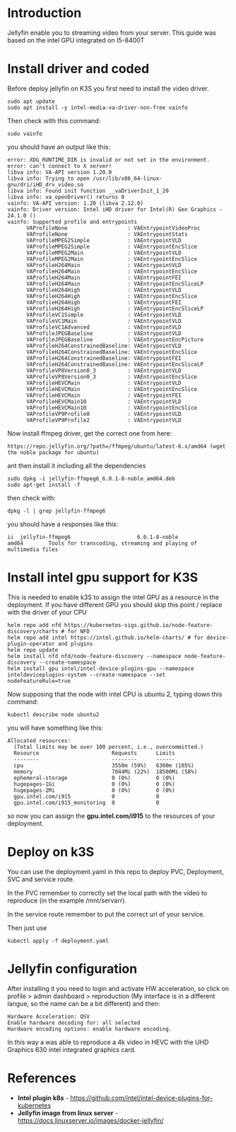 # Introduction
Jellyfin enable you to streaming video from your server. This guide was based on the intel GPU integrated on I5-8400T

# Install driver and coded

Before deploy jellyfin on K3S you first need to install the video driver.
```
sudo apt update
sudo apt install -y intel-media-va-driver-non-free vainfo
```

Then check with this command:
```
sudo vainfo
```

you should have an output like this:

```
error: XDG_RUNTIME_DIR is invalid or not set in the environment.
error: can't connect to X server!
libva info: VA-API version 1.20.0
libva info: Trying to open /usr/lib/x86_64-linux-gnu/dri/iHD_drv_video.so
libva info: Found init function __vaDriverInit_1_20
libva info: va_openDriver() returns 0
vainfo: VA-API version: 1.20 (libva 2.12.0)
vainfo: Driver version: Intel iHD driver for Intel(R) Gen Graphics - 24.1.0 ()
vainfo: Supported profile and entrypoints
      VAProfileNone                   : VAEntrypointVideoProc
      VAProfileNone                   : VAEntrypointStats
      VAProfileMPEG2Simple            : VAEntrypointVLD
      VAProfileMPEG2Simple            : VAEntrypointEncSlice
      VAProfileMPEG2Main              : VAEntrypointVLD
      VAProfileMPEG2Main              : VAEntrypointEncSlice
      VAProfileH264Main               : VAEntrypointVLD
      VAProfileH264Main               : VAEntrypointEncSlice
      VAProfileH264Main               : VAEntrypointFEI
      VAProfileH264Main               : VAEntrypointEncSliceLP
      VAProfileH264High               : VAEntrypointVLD
      VAProfileH264High               : VAEntrypointEncSlice
      VAProfileH264High               : VAEntrypointFEI
      VAProfileH264High               : VAEntrypointEncSliceLP
      VAProfileVC1Simple              : VAEntrypointVLD
      VAProfileVC1Main                : VAEntrypointVLD
      VAProfileVC1Advanced            : VAEntrypointVLD
      VAProfileJPEGBaseline           : VAEntrypointVLD
      VAProfileJPEGBaseline           : VAEntrypointEncPicture
      VAProfileH264ConstrainedBaseline: VAEntrypointVLD
      VAProfileH264ConstrainedBaseline: VAEntrypointEncSlice
      VAProfileH264ConstrainedBaseline: VAEntrypointFEI
      VAProfileH264ConstrainedBaseline: VAEntrypointEncSliceLP
      VAProfileVP8Version0_3          : VAEntrypointVLD
      VAProfileVP8Version0_3          : VAEntrypointEncSlice
      VAProfileHEVCMain               : VAEntrypointVLD
      VAProfileHEVCMain               : VAEntrypointEncSlice
      VAProfileHEVCMain               : VAEntrypointFEI
      VAProfileHEVCMain10             : VAEntrypointVLD
      VAProfileHEVCMain10             : VAEntrypointEncSlice
      VAProfileVP9Profile0            : VAEntrypointVLD
      VAProfileVP9Profile2            : VAEntrypointVLD
```

Now install ffmpeg driver, get the correct one from here:
```
https://repo.jellyfin.org/?path=/ffmpeg/ubuntu/latest-6.x/amd64 (wget the noble package for ubuntu)
```

ant then install it including all the dependencies
```
sudo dpkg -i jellyfin-ffmpeg6_6.0.1-8-noble_amd64.deb 
sudo apt-get install -f
```

then check with:
```
dpkg -l | grep jellyfin-ffmpeg6
```

you should have a responses like this:
```
ii  jellyfin-ffmpeg6                     6.0.1-8-noble                           amd64        Tools for transcoding, streaming and playing of multimedia files
```
# Install intel gpu support for K3S
This is needed to enable k3S to assign the intel GPU as a resource in the deployment. If you have different GPU you should skip this point / replace with the driver of your CPU 

```
helm repo add nfd https://kubernetes-sigs.github.io/node-feature-discovery/charts # for NFD
helm repo add intel https://intel.github.io/helm-charts/ # for device-plugin-operator and plugins
helm repo update
helm install nfd nfd/node-feature-discovery --namespace node-feature-discovery --create-namespace
helm install gpu intel/intel-device-plugins-gpu --namespace inteldeviceplugins-system --create-namespace --set nodeFeatureRule=true
```

Now supposing that the node with intel CPU is ubuntu 2, typing down this command:
```
kubectl describe node ubuntu2
```

you will have something like this:
```
Allocated resources:
  (Total limits may be over 100 percent, i.e., overcommitted.)
  Resource                       Requests      Limits
  --------                       --------      ------
  cpu                            3550m (59%)   6300m (105%)
  memory                         7044Mi (22%)  18500Mi (58%)
  ephemeral-storage              0 (0%)        0 (0%)
  hugepages-1Gi                  0 (0%)        0 (0%)
  hugepages-2Mi                  0 (0%)        0 (0%)
  gpu.intel.com/i915             0             0
  gpu.intel.com/i915_monitoring  0             0
```

so now you can assign the **gpu.intel.com/i915** to the resources of your deployment.

# Deploy on k3S

You can use the deployment.yaml in this repo to deploy PVC, Deployment, SVC and service route.

In the PVC remember to correctly set the local path with the video to reproduce (in the example /mnt/servarr).

In  the service route remember to put the correct url of your service.

Then just use
```
kubectl apply -f deployment.yaml
```

# Jellyfin configuration
After installing it you need to login and activate HW acceleration, so click on profile > admin dashboard > reproduction (My interface is in a different langue, so the name can be a bit different) and then:

```
Hardware Acceleration: QSV
Enable hardware decoding for: all selected
Hardware encoding options: enable hardware encoding.
```

In this way a was able to reproduce a 4k video in HEVC with the UHD Graphics 630 intel integrated graphics card.

# References
* **Intel plugin k8s** - https://github.com/intel/intel-device-plugins-for-kubernetes
* **Jellyfin image from linux server** - https://docs.linuxserver.io/images/docker-jellyfin/
  
